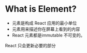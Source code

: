 # What is Element?
 * 元素是构成 React 应用的最小单位
 * 元素用来描述你在屏幕上看到的内容
 * React 元素都是immutable 不可变的。



React 只会更新必要的部分
